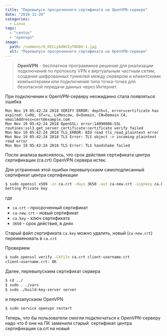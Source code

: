 ```yaml
---
title: "Перевыпуск просроченного сертификата на OpenVPN-сервере"
date: "2018-11-20"
categories: 
  - Linux
tags: 
  - "centos"
  - "openvpn"
image:
  path: /commons/0_HICLyAdNSIyT0ODU-1.jpg
  alt: "Перевыпуск просроченного сертификата на OpenVPN-сервере"
---
```


> **OpenVPN** - бесплатное программное решение для реализации подключений по протоколу VPN к виртуальным частным сетям, создания шифрованных туннелей между сервером и клиентскими компьютерами или подключения типа точка-точка для безопасной передачи данных через Интернет.

При подключении к OpenVPN-серверу неожиданно стала появляться ошибка

```
Mon Nov 19 05:42:24 2018 VERIFY ERROR: depth=1, error=certificate has expired: C=RU, ST=ru, L=Moscow, O=Domain, CN=Domain CA, emailAddress=cert@example.com
Mon Nov 19 05:42:24 2018 OpenSSL: error:14090086:SSL routines:ssl3_get_server_certificate:certificate verify failed
Mon Nov 19 05:42:24 2018 TLS_ERROR: BIO read tls_read_plaintext error
Mon Nov 19 05:42:24 2018 TLS Error: TLS object -> incoming plaintext read error
Mon Nov 19 05:42:24 2018 TLS Error: TLS handshake failed
```

После анализа выяснялось, что срок действия сертификата центра сертификации (ca.crt) OpenVPN сервера истек.

Для устранения этой ошибки перевыпускаем самоподписанный сертификат центра сертификации

```sh
$ sudo openssl x509 -in ca.crt -days 3650 -out ca-new.crt -signkey ca.key
Getting Private key
```

где

- `ca.crt` - просроченный сертификат
- `ca-new.crt` - новый сертификат
- `ca.key` - ключ сертификата 
- `3650` - срок действия, в днях

Старый файл сертификата `ca.key` можно удалить, новый (`ca-new.crt`) переименовать в `ca.crt`

Проверяем

```sh
$ sudo openssl verify -CAfile ca.crt client-username.crt
client-username.crt: OK
```

Далее, перевыпускаем сертификат сервера

```sh
$ cd ../
$ sudo . ./vars
$ sudo ./build-key-server server
```

и перезапускаем OpenVPN

```sh
$ sudo service openvpn restart
```

Теперь, что бы пользователи смогли подключаться к OpenVPN-серверу надо что б они на ПК заменили старый  сертификат центра сертификации ca.crt на новый